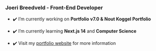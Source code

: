 ### Joeri Breedveld - Front-End Developer

- ✔️ I’m currently working on **Portfolio v7.0 & Nout Koggel Portfolio**

- ✔️ I’m currently learning **Next.js 14** and **Computer Science**

- ✔️ Visit my [portfolio website](https://joeribreedveld.com/) for more information
